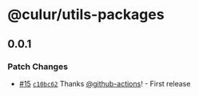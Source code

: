 # @culur/utils-packages

## 0.0.1

### Patch Changes

- [#15](https://github.com/culur/culur/pull/15) [`c10bc62`](https://github.com/culur/culur/commit/c10bc62e4e20cf9ac1100d329b0bffcab7d70348) Thanks [@github-actions](https://github.com/apps/github-actions)! - First release
